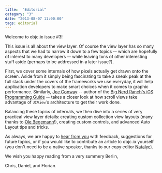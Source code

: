 ```yaml
---
title:  "Editorial"
category: "3"
date: "2013-08-07 11:00:00"
tags: editorial
---
```


Welcome to objc.io issue #3!

This issue is all about the view layer. Of course the view layer has so many aspects that we had to narrow it down to a few topics -- which are hopefully of interest to many developers -- while leaving tons of other interesting stuff aside (perhaps to be addressed in a later issue?).

First, we cover some internals of how pixels actually get drawn onto the screen. Aside from it simply being fascinating to take a sneak peak at the full stack under the covers of the frameworks we use everyday, it will help application developers to make smart choices when it comes to graphic performance. Similarly, [Joe Conway](http://stablekernel.com) -- author of the [Big Nerd Ranch's iOS Programming Guide](http://www.bignerdranch.com/book/ios_programming_the_big_nerd_ranch_guide_rd_edition_) -- takes a closer look at how scroll views take advantage of `UIView`'s architecture to get their work done.  

Balancing these topics of internals, we then dive into a series of very practical view layer details: creating custom collection view layouts (many thanks to [Ole Begemann](http://oleb.net)!), creating custom controls, and advanced Auto Layout tips and tricks.

As always, we are happy to [hear from you](mailto:mail@objc.io) with feedback, suggestions for future topics, or if you would like to contribute an article to objc.io yourself (you don't need to be a native speaker, thanks to our copy editor [Natalye](https://twitter.com/deutschbitte)).

We wish you happy reading from a very summery Berlin,

Chris, Daniel, and Florian.
